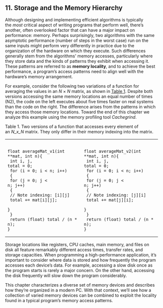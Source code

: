 ## 11. Storage and the Memory Hierarchy

Although designing and implementing efficient algorithms is typically the _most_ critical aspect of writing programs that perform well, there’s another, often overlooked factor that can have a major impact on performance: memory. Perhaps surprisingly, two algorithms with the same asymptotic performance (number of steps in the worst case) run on the same inputs might perform very differently in practice due to the organization of the hardware on which they execute. Such differences generally stem from the algorithms' memory accesses, particularly where they store data and the kinds of patterns they exhibit when accessing it. These patterns are referred to as **memory locality**, and to achieve the best performance, a program’s access patterns need to align well with the hardware’s memory arrangement.

For example, consider the following two variations of a function for averaging the values in an _N_ × _N_ matrix, as shown in [Table 1](https://diveintosystems.org/book/C11-MemHierarchy/index.html#TabMatrixVersions). Despite both versions accessing the same memory locations an equal number of times (N2), the code on the left executes about five times faster on real systems than the code on the right. The difference arises from the patterns in which they access those memory locations. Toward the end of this chapter we analyze this example using the memory profiling tool _Cachegrind_.


Table 1. Two versions of a function that accesses every element of an _N_x_N_ matrix. They only differ in their memory indexing into the matrix.

|                                                                                                                                                                                                                                                                                                   |                                                                                                                                                                                                                                                                                                  |
| ------------------------------------------------------------------------------------------------------------------------------------------------------------------------------------------------------------------------------------------------------------------------------------------------- | ------------------------------------------------------------------------------------------------------------------------------------------------------------------------------------------------------------------------------------------------------------------------------------------------ |
| <pre><code><br>float averageMat_v1(int **mat, int n){<br>  int i, j, total = 0;<br>  for (i = 0; i < n; i++) <br>  {<br>    for (j = 0; j < n; j++)<br>	{<br>      // Note indexing: [i][j]<br>	   total += mat[i][j];<br>    }<br>  }<br>  return (float) total / (n * n);<br>}<br></code></pre> | <pre><code><br>float averageMat_v2(int **mat, int n){<br>  int i, j, total = 0;<br>  for (i = 0; i < n; i++) <br>  {<br>    for (j = 0; j < n; j++)<br>	{<br>      // Note indexing: [j][i]<br>	  total += mat[j][i];<br>    }<br>  }<br>  return (float) total / (n * n);<br>}<br></code></pre> |



Storage locations like registers, CPU caches, main memory, and files on disk all feature remarkably different access times, transfer rates, and storage capacities. When programming a high-performance application, it’s important to consider where data is stored and how frequently the program accesses each device’s data. For example, accessing a slow disk once as the program starts is rarely a major concern. On the other hand, accessing the disk frequently will slow down the program considerably.

This chapter characterizes a diverse set of memory devices and describes how they’re organized in a modern PC. With that context, we’ll see how a collection of varied memory devices can be combined to exploit the locality found in a typical program’s memory access patterns.